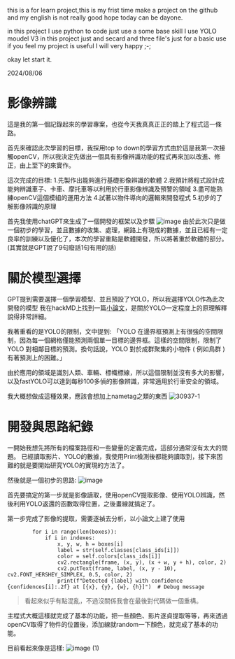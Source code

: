 this is a for learn project,this is my frist time make a project on the github and my english is not really good hope today can be dayone.

in this project I use python to code just use a some base skill
I use YOLO moudel V3 in this project just and secard and three file's
just for a basic use if you feel my project is useful I will very happy ;-;

okay let start it.

2024/08/06
# 影像辨識
這是我的第一個記錄起來的學習專案，也從今天我真真正正的踏上了程式這一條路。

首先來確認此次學習的目標，我採用top to down的學習方式由於這是我第一次接觸openCV，所以我決定先做出一個具有影像辨識功能的程式再來加以改進、修正，由上至下的來實作。

這次完成的目標:
    1.先製作出能夠進行基礎影像辨識的軟體
    2.我預計將程式設計成能夠辨識車子、卡車、摩托車等以利用於行車影像辨識及預警的領域
    3.盡可能熟練openCV這個模組的運用方法
    4.試著以物件導向的邏輯來開發程式
    5.初步的了解影像辨識的原理
    
首先我使用chatGPT來生成了一個開發的框架以及步驟
![image](https://hackmd.io/_uploads/SkjZ6a0tA.png)
由於此次只是做一個初步的學習，並且數據的收集、處理，網路上有現成的數據，並且已經有一定良率的訓練以及優化了，本次的學習重點是軟體開發，所以將著重於軟體的部分。
(其實就是GPT說了9句廢話1句有用的話)

# 關於模型選擇
GPT提到需要選擇一個學習模型、並且預設了YOLO，所以我選擇YOLO作為此次開發的模型
我在hackMD上找到一篇[小論文](https://hackmd.io/@allen108108/r1-wSTAjS)，是關於YOLO一定程度上的原理解釋說得非常詳細。

我著重看的是YOLO的限制，文中提到:
「YOLO 在邊界框預測上有很強的空間限制，因為每一個網格僅能預測兩個單一目標的邊界框。這樣的空間限制，限制了 YOLO 對相鄰目標的預測。換句話說，YOLO 對於成群聚集的小物件 ( 例如鳥群 ) 有著預測上的困難。」

由於應用的領域是識別人類、車輛、標幟標線，所以這個限制並沒有多大的影響，以及fastYOLO可以達到每秒100多偵的影像辨識，非常適用於行車安全的領域。

我大概想做成這種效果，應該會想加上nametag之類的東西
![30937-1](https://hackmd.io/_uploads/H14WMZJ5A.jpg)

# 開發與思路紀錄
一開始我想先將所有的檔案路徑和一些變量的定義完成，這部分通常沒有太大的問題。
已經讀取影片、YOLO的數據，我使用Print檢測後都能夠讀取到，接下來困難的就是要開始研究YOLO的實現的方法了。

然後就是一個初步的思路:
![image](https://hackmd.io/_uploads/r1TVs-Jq0.png)


首先要搞定的第一步就是影像讀取，使用openCV提取影像、使用YOLO辨識，然後利用YOLO返還的函數取得位置，之後畫線就搞定了。

第一步完成了影像的提取，需要逐禎去分析，以小論文上建了使用
```
        for i in range(len(boxes)):
            if i in indexes:
                x, y, w, h = boxes[i]
                label = str(self.classes[class_ids[i]])
                color = self.colors[class_ids[i]]
                cv2.rectangle(frame, (x, y), (x + w, y + h), color, 2)
                cv2.putText(frame, label, (x, y - 10), cv2.FONT_HERSHEY_SIMPLEX, 0.5, color, 2)
                print(f"Detected {label} with confidence {confidences[i]:.2f} at [{x}, {y}, {w}, {h}]")  # Debug message
```

> 看起來似乎有點混亂，不過沒關係我會在最後對代碼做一個重構。

主程式大概這樣就完成了基本的功能，把一些顏色、影片逐貞提取等等，再來透過openCV取得了物件的位置後，添加線就random一下顏色，就完成了基本的功能。

目前看起來像是這樣:
![image (1)](https://hackmd.io/_uploads/SkkGhrxcR.png)

